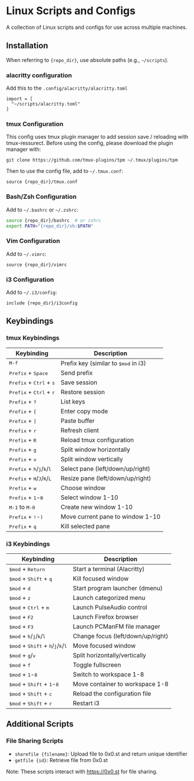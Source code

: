# Linux Scripts and Configs

A collection of Linux scripts and configs for use across multiple machines.

## Installation

When referring to `{repo_dir}`, use absolute paths (e.g., `~/scripts`).

### alacritty configuration
Add this to the `.config/alacritty/alacritty.toml`
```
import = [
  "~/scripts/alacritty.toml"
]
```

### tmux Configuration
This config uses tmux plugin manager to add session save / reloading with tmux-ressurect.
Before using the config, please download the plugin manager with:
```
git clone https://github.com/tmux-plugins/tpm ~/.tmux/plugins/tpm
```

Then to use the config file, add to `~/.tmux.conf`:
```
source {repo_dir}/tmux.conf
```

### Bash/Zsh Configuration

Add to `~/.bashrc` or `~/.zshrc`:
```bash
source {repo_dir}/bashrc  # or zshrc
export PATH="{repo_dir}/sh:$PATH"
```

### Vim Configuration

Add to `~/.vimrc`:
```
source {repo_dir}/vimrc
```

### i3 Configuration

Add to `~/.i3/config`:
```
include {repo_dir}/i3config
```

## Keybindings

### tmux Keybindings

| Keybinding | Description |
|------------|-------------|
| <kbd>M-f</kbd> | Prefix key (similar to <kbd>$mod</kbd> in i3) |
| <kbd>Prefix</kbd> + <kbd>Space</kbd> | Send prefix |
| <kbd>Prefix</kbd> + <kbd>Ctrl</kbd> + <kbd>s</kbd> | Save session |
| <kbd>Prefix</kbd> + <kbd>Ctrl</kbd> + <kbd>r</kbd> | Restore session |
| <kbd>Prefix</kbd> + <kbd>?</kbd> | List keys |
| <kbd>Prefix</kbd> + <kbd>[</kbd> | Enter copy mode |
| <kbd>Prefix</kbd> + <kbd>]</kbd> | Paste buffer |
| <kbd>Prefix</kbd> + <kbd>r</kbd> | Refresh client |
| <kbd>Prefix</kbd> + <kbd>R</kbd> | Reload tmux configuration |
| <kbd>Prefix</kbd> + <kbd>g</kbd> | Split window horizontally |
| <kbd>Prefix</kbd> + <kbd>v</kbd> | Split window vertically |
| <kbd>Prefix</kbd> + <kbd>h</kbd>/<kbd>j</kbd>/<kbd>k</kbd>/<kbd>l</kbd> | Select pane (left/down/up/right) |
| <kbd>Prefix</kbd> + <kbd>H</kbd>/<kbd>J</kbd>/<kbd>K</kbd>/<kbd>L</kbd> | Resize pane (left/down/up/right) |
| <kbd>Prefix</kbd> + <kbd>w</kbd> | Choose window |
| <kbd>Prefix</kbd> + <kbd>1</kbd>-<kbd>0</kbd> | Select window 1-10 |
| <kbd>M-1</kbd> to <kbd>M-0</kbd> | Create new window 1-10 |
| <kbd>Prefix</kbd> + <kbd>!</kbd>-<kbd>)</kbd> | Move current pane to window 1-10 |
| <kbd>Prefix</kbd> + <kbd>q</kbd> | Kill selected pane |

### i3 Keybindings

| Keybinding | Description |
|------------|-------------|
| <kbd>$mod</kbd> + <kbd>Return</kbd> | Start a terminal (Alacritty) |
| <kbd>$mod</kbd> + <kbd>Shift</kbd> + <kbd>q</kbd> | Kill focused window |
| <kbd>$mod</kbd> + <kbd>d</kbd> | Start program launcher (dmenu) |
| <kbd>$mod</kbd> + <kbd>z</kbd> | Launch categorized menu |
| <kbd>$mod</kbd> + <kbd>Ctrl</kbd> + <kbd>m</kbd> | Launch PulseAudio control |
| <kbd>$mod</kbd> + <kbd>F2</kbd> | Launch Firefox browser |
| <kbd>$mod</kbd> + <kbd>F3</kbd> | Launch PCManFM file manager |
| <kbd>$mod</kbd> + <kbd>h</kbd>/<kbd>j</kbd>/<kbd>k</kbd>/<kbd>l</kbd> | Change focus (left/down/up/right) |
| <kbd>$mod</kbd> + <kbd>Shift</kbd> + <kbd>h</kbd>/<kbd>j</kbd>/<kbd>k</kbd>/<kbd>l</kbd> | Move focused window |
| <kbd>$mod</kbd> + <kbd>g</kbd>/<kbd>v</kbd> | Split horizontally/vertically |
| <kbd>$mod</kbd> + <kbd>f</kbd> | Toggle fullscreen |
| <kbd>$mod</kbd> + <kbd>1</kbd>-<kbd>8</kbd> | Switch to workspace 1-8 |
| <kbd>$mod</kbd> + <kbd>Shift</kbd> + <kbd>1</kbd>-<kbd>8</kbd> | Move container to workspace 1-8 |
| <kbd>$mod</kbd> + <kbd>Shift</kbd> + <kbd>c</kbd> | Reload the configuration file |
| <kbd>$mod</kbd> + <kbd>Shift</kbd> + <kbd>r</kbd> | Restart i3 |

## Additional Scripts

### File Sharing Scripts

- `sharefile {filename}`: Upload file to 0x0.st and return unique identifier
- `getfile {id}`: Retrieve file from 0x0.st

Note: These scripts interact with https://0x0.st for file sharing.
